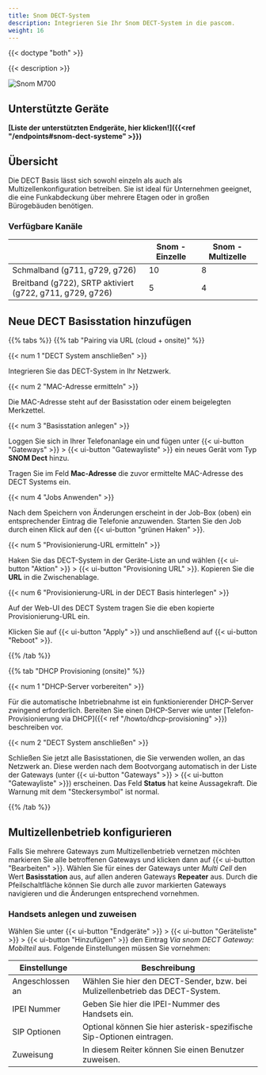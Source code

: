 ```yaml
---
title: Snom DECT-System
description: Integrieren Sie Ihr Snom DECT-System in die pascom.
weight: 16
---
```



{{< doctype "both"  >}}

{{< description >}}

![Snom M700](snom_m700_dect.png?width=600px)


## Unterstützte Geräte

**[Liste der unterstützten Endgeräte, hier klicken!]({{<ref "/endpoints#snom-dect-systeme" >}})**

## Übersicht

Die DECT Basis lässt sich sowohl einzeln als auch als Multizellenkonfiguration betreiben. Sie ist ideal für Unternehmen geeignet, die eine Funkabdeckung über mehrere Etagen oder in großen Bürogebäuden benötigen.

### Verfügbare Kanäle

||Snom - Einzelle|Snom - Multizelle|
|----|----|----|
|Schmalband (g711, g729, g726)|10|8|
|Breitband (g722), SRTP aktiviert (g722, g711, g729, g726)|5|4|


## Neue DECT Basisstation hinzufügen

{{% tabs %}}
{{% tab "Pairing via URL (cloud + onsite)" %}}

{{< num 1 "DECT System anschließen" >}}


Integrieren Sie das DECT-System in Ihr Netzwerk. 

{{< num 2 "MAC-Adresse ermitteln" >}}

Die MAC-Adresse steht auf der Basisstation oder einem beigelegten Merkzettel.

{{< num 3 "Basisstation anlegen" >}}

Loggen Sie sich in Ihrer Telefonanlage ein und fügen unter {{< ui-button "Gateways" >}} > {{< ui-button "Gatewayliste" >}} ein
neues Gerät vom Typ **SNOM Dect** hinzu.

Tragen Sie im Feld **Mac-Adresse** die zuvor ermittelte MAC-Adresse des DECT Systems ein.

{{< num 4 "Jobs Anwenden" >}}

Nach dem Speichern von Änderungen erscheint in der Job-Box (oben) ein
entsprechender Eintrag die Telefonie anzuwenden. Starten Sie den Job durch
einen Klick auf den {{< ui-button "grünen Haken" >}}.

{{< num 5 "Provisionierung-URL ermitteln" >}}

Haken Sie das DECT-System in der Geräte-Liste an und wählen {{< ui-button "Aktion" >}} > {{< ui-button "Provisioning URL" >}}. Kopieren Sie die
**URL** in die Zwischenablage.

{{< num 6 "Provisionierung-URL in der DECT Basis hinterlegen" >}}

Auf der Web-UI des DECT System tragen Sie die eben kopierte Provisionierung-URL ein.

Klicken Sie auf {{< ui-button "Apply" >}} und anschließend auf {{< ui-button "Reboot" >}}.

{{% /tab %}}

{{% tab "DHCP Provisioning (onsite)" %}}


{{< num 1 "DHCP-Server vorbereiten" >}}

Für die automatische Inbetriebnahme ist ein funktionierender DHCP-Server zwingend erforderlich.
Bereiten Sie einen DHCP-Server wie unter [Telefon-Provisionierung via DHCP]({{< ref "/howto/dhcp-provisioning" >}}) beschreiben vor.

{{< num 2 "DECT System anschließen" >}}

Schließen Sie jetzt alle Basisstationen, die Sie verwenden wollen, an das Netzwerk an. Diese werden nach dem Bootvorgang automatisch in der Liste der Gateways (unter {{< ui-button "Gateways" >}} > {{< ui-button "Gatewayliste" >}}) erscheinen.
Das Feld **Status** hat keine Aussagekraft. Die Warnung mit dem "Steckersymbol" ist normal.


{{% /tab %}}


## Multizellenbetrieb konfigurieren

Falls Sie mehrere Gateways zum Multizellenbetrieb vernetzen möchten markieren Sie alle betroffenen Gateways und klicken dann auf {{< ui-button "Bearbeiten" >}}. Wählen Sie für eines der Gateways unter *Multi Cell* den Wert **Basisstation** aus, auf allen anderen Gateways **Repeater** aus. Durch die Pfeilschaltfläche können Sie durch alle zuvor markierten Gateways navigieren und die Änderungen entsprechend vornehmen.

### Handsets anlegen und zuweisen

Wählen Sie unter {{< ui-button "Endgeräte" >}} > {{< ui-button "Geräteliste" >}} > {{< ui-button "Hinzufügen" >}} den Eintrag *Via snom DECT Gateway: Mobilteil* aus. Folgende Einstellungen müssen Sie vornehmen:

|Einstellunge|Beschreibung|
|---|---|
|Angeschlossen an|Wählen Sie hier den DECT-Sender, bzw. bei Mulizellenbetrieb das DECT-System.|
|IPEI Nummer|Geben Sie hier die IPEI-Nummer des Handsets ein.|
|SIP Optionen|Optional können Sie hier asterisk-spezifische Sip-Optionen eintragen.|
|Zuweisung|In diesem Reiter können Sie einen Benutzer zuweisen.|
